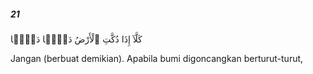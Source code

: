 ##### 21

<span class="ayah">كَلَّآ إِذَا دُكَّتِ ٱلْأَرْضُ دَكًّۭا دَكًّۭا</span>

<span class="ayah_translation">Jangan (berbuat demikian). Apabila bumi digoncangkan berturut-turut,</span>
